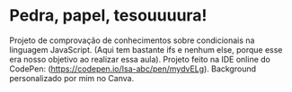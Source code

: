 # Pedra, papel, tesouuuura!

Projeto de comprovação de conhecimentos sobre condicionais na linguagem JavaScript. (Aqui tem bastante ifs e nenhum else, porque esse era nosso objetivo ao realizar essa aula).
Projeto feito na IDE online do CodePen: (https://codepen.io/Isa-abc/pen/mydvELg).
Background personalizado por mim no Canva.
